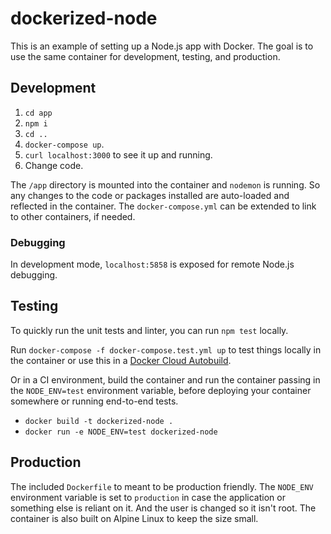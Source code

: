 # dockerized-node

This is an example of setting up a Node.js app with Docker. The goal is to use the same container for development, testing, and production.

## Development

1. `cd app`
1. `npm i`
1. `cd ..`
1. `docker-compose up`. 
1. `curl localhost:3000` to see it up and running.
1. Change code.

The `/app` directory is mounted into the container and `nodemon` is running. So any changes to the code or packages installed are auto-loaded and reflected in the container. The `docker-compose.yml` can be extended to link to other containers, if needed.

### Debugging

In development mode, `localhost:5858` is exposed for remote Node.js debugging.

## Testing

To quickly run the unit tests and linter, you can run `npm test` locally.

Run `docker-compose -f docker-compose.test.yml up` to test things locally in the container or use this in a [Docker Cloud Autobuild](https://docs.docker.com/docker-cloud/builds/automated-build/).

Or in a CI environment, build the container and run the container passing in the `NODE_ENV=test` environment variable, before deploying your container somewhere or running end-to-end tests.
- `docker build -t dockerized-node .`
- `docker run -e NODE_ENV=test dockerized-node`

## Production

The included `Dockerfile` to meant to be production friendly. The `NODE_ENV` environment variable is set to `production` in case the application or something else is reliant on it. And the user is changed so it isn't root. The container is also built on Alpine Linux to keep the size small.
